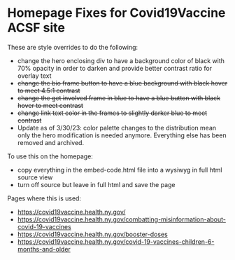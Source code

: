 # Homepage Fixes for Covid19Vaccine ACSF site

These are style overrides to do the following:

- change the hero enclosing div to have a background color of black with 70% opacity in order to darken and provide better contrast ratio for overlay text
- ~~change the bio frame button to have a blue background with black hover to meet 4.5:1 contrast~~
- ~~change the get involved frame in blue to have a blue button with black hover to meet contrast~~
- ~~change link text color in the frames to slightly darker blue to meet contrast~~
- Update as of 3/30/23: color palette changes to the distribution mean only the hero modification is needed anymore. Everything else has been removed and archived.


To use this on the homepage:
- copy everything in the embed-code.html file into a wysiwyg in full html source view
- turn off source but leave in full html and save the page 

Pages where this is used:
- https://covid19vaccine.health.ny.gov/
- https://covid19vaccine.health.ny.gov/combatting-misinformation-about-covid-19-vaccines
- https://covid19vaccine.health.ny.gov/booster-doses
- https://covid19vaccine.health.ny.gov/covid-19-vaccines-children-6-months-and-older
